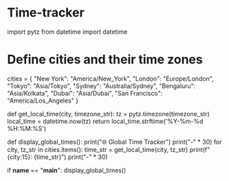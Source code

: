 # Time-tracker
import pytz
from datetime import datetime

# Define cities and their time zones
cities = {
    "New York": "America/New_York",
    "London": "Europe/London",
    "Tokyo": "Asia/Tokyo",
    "Sydney": "Australia/Sydney",
    "Bengaluru": "Asia/Kolkata",
    "Dubai": "Asia/Dubai",
    "San Francisco": "America/Los_Angeles"
}

def get_local_time(city, timezone_str):
    tz = pytz.timezone(timezone_str)
    local_time = datetime.now(tz)
    return local_time.strftime('%Y-%m-%d %H:%M:%S')

def display_global_times():
    print("🌐 Global Time Tracker")
    print("-" * 30)
    for city, tz_str in cities.items():
        time_str = get_local_time(city, tz_str)
        print(f"{city:15}: {time_str}")
    print("-" * 30)

if __name__ == "__main__":
    display_global_times()
